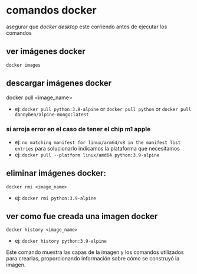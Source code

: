 # comandos docker
asegurar que *docker desktop* este corriendo antes de ejecutar los comandos

## ver imágenes docker
`docker images`

## descargar imágenes docker
docker pull <image_name>  
- ej: `docker pull python:3.9-alpine` or `docker pull python` or 
`docker pull dannyben/alpine-mongo:latest`


### si arroja error en el caso de tener el chip m1 apple
- ej: `no matching manifest for linux/arm64/v8 in the manifest list entries`
para solucionarlo indicamos la plataforma que necesitamos
- ej: `docker pull --platform linux/amd64 python:3.9-alpine`


## eliminar imágenes docker:
`docker rmi <image_name>`
- ej: `docker rmi python:3.9-alpine`

## ver como fue creada una imagen docker
`docker history <image_name>`
- ej: `docker history python:3.9-alpine`

Este comando muestra las capas de la imagen y los comandos utilizados para crearlas, proporcionando información sobre cómo se construyó la imagen.

